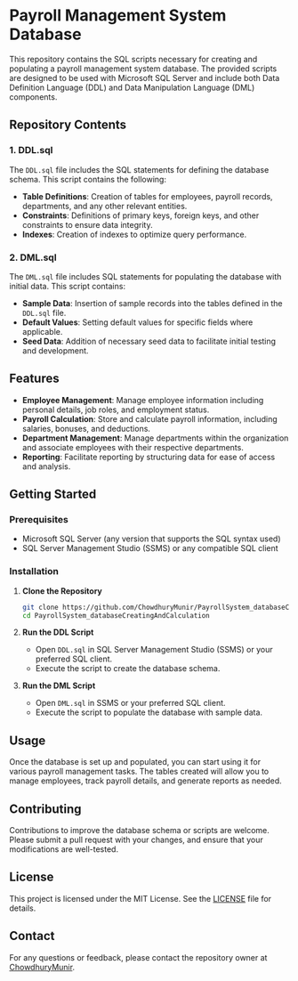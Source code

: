 # Payroll Management System Database

This repository contains the SQL scripts necessary for creating and populating a payroll management system database. The provided scripts are designed to be used with Microsoft SQL Server and include both Data Definition Language (DDL) and Data Manipulation Language (DML) components.

## Repository Contents

### 1. DDL.sql
The `DDL.sql` file includes the SQL statements for defining the database schema. This script contains the following:

- **Table Definitions**: Creation of tables for employees, payroll records, departments, and any other relevant entities.
- **Constraints**: Definitions of primary keys, foreign keys, and other constraints to ensure data integrity.
- **Indexes**: Creation of indexes to optimize query performance.

### 2. DML.sql
The `DML.sql` file includes SQL statements for populating the database with initial data. This script contains:

- **Sample Data**: Insertion of sample records into the tables defined in the `DDL.sql` file.
- **Default Values**: Setting default values for specific fields where applicable.
- **Seed Data**: Addition of necessary seed data to facilitate initial testing and development.

## Features

- **Employee Management**: Manage employee information including personal details, job roles, and employment status.
- **Payroll Calculation**: Store and calculate payroll information, including salaries, bonuses, and deductions.
- **Department Management**: Manage departments within the organization and associate employees with their respective departments.
- **Reporting**: Facilitate reporting by structuring data for ease of access and analysis.

## Getting Started

### Prerequisites

- Microsoft SQL Server (any version that supports the SQL syntax used)
- SQL Server Management Studio (SSMS) or any compatible SQL client

### Installation

1. **Clone the Repository**
   ```bash
   git clone https://github.com/ChowdhuryMunir/PayrollSystem_databaseCreatingAndCalculation.git
   cd PayrollSystem_databaseCreatingAndCalculation
   ```

2. **Run the DDL Script**
   - Open `DDL.sql` in SQL Server Management Studio (SSMS) or your preferred SQL client.
   - Execute the script to create the database schema.

3. **Run the DML Script**
   - Open `DML.sql` in SSMS or your preferred SQL client.
   - Execute the script to populate the database with sample data.

## Usage

Once the database is set up and populated, you can start using it for various payroll management tasks. The tables created will allow you to manage employees, track payroll details, and generate reports as needed.

## Contributing

Contributions to improve the database schema or scripts are welcome. Please submit a pull request with your changes, and ensure that your modifications are well-tested.

## License

This project is licensed under the MIT License. See the [LICENSE](LICENSE) file for details.

## Contact

For any questions or feedback, please contact the repository owner at [ChowdhuryMunir](https://github.com/ChowdhuryMunir).
